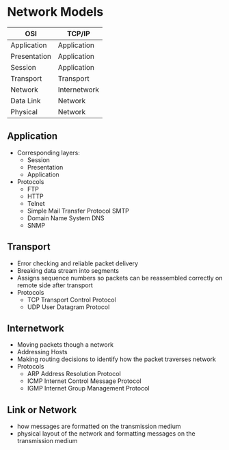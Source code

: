 # Network Models
| OSI   | TCP/IP |
|--------------- | --------------- |
| Application | Application   |
| Presentation   | Application   |
| Session | Application   |
|  Transport | Transport  |
| Network | Internetwork |
| Data Link | Network |
| Physical  | Network |


## Application
- Corresponding layers: 
	- Session
	- Presentation 
	- Application
- Protocols
	- FTP
	- HTTP
	- Telnet
	- Simple Mail Transfer Protocol SMTP
	- Domain Name System DNS
	- SNMP

## Transport
- Error checking and reliable packet delivery
- Breaking data stream into segments
- Assigns sequence numbers so packets can be reassembled correctly on remote side after transport
- Protocols
	- TCP Transport Control Protocol 
	- UDP User Datagram Protocol

## Internetwork
- Moving packets though a network
- Addressing Hosts
- Making routing decisions to identify how the packet traverses network
- Protocols
	- ARP Address Resolution Protocol
	- ICMP Internet Control Message Protocol
	- IGMP Internet Group Management Protocol

## Link or Network
- how messages are formatted on the transmission medium
- physical layout of the network and formatting messages on the transmission medium
